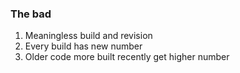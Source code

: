 ### The bad

1. Meaningless build and revision
1. Every build has new number
1. Older code more built recently get higher number